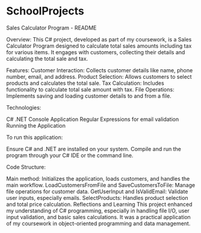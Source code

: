 # SchoolProjects

Sales Calculator Program - README

Overview:
This C# project, developed as part of my coursework, is a Sales Calculator Program designed to calculate total sales amounts including tax for various items. It engages with customers, collecting their details and calculating the total sale and tax.

Features:
Customer Interaction: Collects customer details like name, phone number, email, and address.
Product Selection: Allows customers to select products and calculates the total sale.
Tax Calculation: Includes functionality to calculate total sale amount with tax.
File Operations: Implements saving and loading customer details to and from a file.

Technologies:

C#
.NET Console Application
Regular Expressions for email validation
Running the Application

To run this application:

Ensure C# and .NET are installed on your system.
Compile and run the program through your C# IDE or the command line.

Code Structure:

Main method: Initializes the application, loads customers, and handles the main workflow.
LoadCustomersFromFile and SaveCustomersToFile: Manage file operations for customer data.
GetUserInput and IsValidEmail: Validate user inputs, especially emails.
SelectProducts: Handles product selection and total price calculation.
Reflections and Learning
This project enhanced my understanding of C# programming, especially in handling file I/O, user input validation, and basic sales calculations. It was a practical application of my coursework in object-oriented programming and data management.